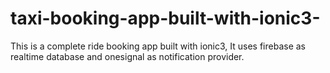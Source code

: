 # taxi-booking-app-built-with-ionic3-
This is a complete ride booking app built with ionic3, It uses firebase as realtime database and onesignal as notification provider.
